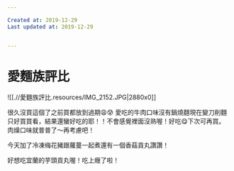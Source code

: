 ```yaml
---

Created at: 2019-12-29
Last updated at: 2019-12-29


---
```


# 愛麵族評比


![[.//愛麵族評比.resources/IMG_2152.JPG\|2880x0]]

很久沒買這個了之前買都放到過期😩😰
愛吃的牛肉口味沒有鍋燒麵現在變刀削麵只好買買看，結果還蠻好吃的耶！！不會感覺裡面沒熟喔！好吃😋下次可再買。肉燥口味就普普了～再考慮吧！

今天加了冷凍梅花豬跟蘿蔓一起煮還有一個香菇貢丸讚讚！

好想吃宜蘭的芋頭貢丸喔！吃上癮了啦！

